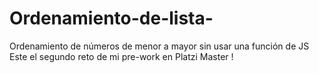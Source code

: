 # Ordenamiento-de-lista-
Ordenamiento de números de menor a mayor sin usar una función de JS
<br>
Este el segundo reto de mi pre-work en Platzi Master !
